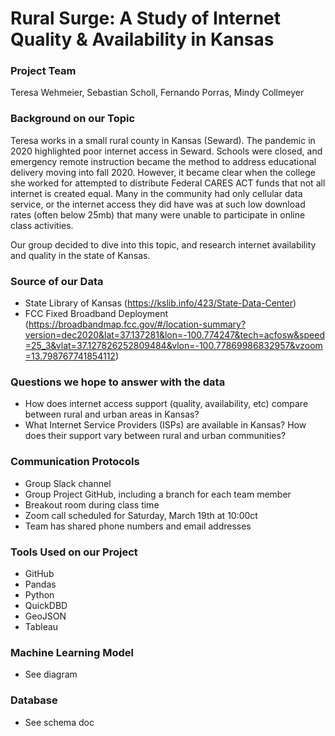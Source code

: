 # Rural Surge: A Study of Internet Quality & Availability in Kansas

### Project Team
Teresa Wehmeier, Sebastian Scholl, Fernando Porras, Mindy Collmeyer


### Background on our Topic
Teresa works in a small rural county in Kansas (Seward). The pandemic in 2020 highlighted poor internet access in Seward. Schools were closed, and emergency remote instruction became the method to address educational delivery moving into fall 2020. However, it became clear when the college she worked for attempted to distribute Federal CARES ACT funds that not all internet is created equal. Many in the community had only cellular data service, or the internet access they did have was at such low download rates (often below 25mb) that many were unable to participate in online class activities.

Our group decided to dive into this topic, and research internet availability and quality in the state of Kansas.


### Source of our Data
- State Library of Kansas (https://kslib.info/423/State-Data-Center)
- FCC Fixed Broadband Deployment (https://broadbandmap.fcc.gov/#/location-summary?version=dec2020&lat=37.137281&lon=-100.774247&tech=acfosw&speed=25_3&vlat=37.127826252809484&vlon=-100.77869986832957&vzoom=13.798767741854112)


### Questions we hope to answer with the data
- How does internet access support (quality, availability, etc) compare between rural and urban areas in Kansas?
- What Internet Service Providers (ISPs) are available in Kansas? How does their support vary between rural and urban communities?


### Communication Protocols
- Group Slack channel
- Group Project GitHub, including a branch for each team member
- Breakout room during class time
- Zoom call scheduled for Saturday, March 19th at 10:00ct
- Team has shared phone numbers and email addresses


### Tools Used on our Project
- GitHub
- Pandas
- Python
- QuickDBD
- GeoJSON
- Tableau


### Machine Learning Model
- See diagram


### Database
- See schema doc

